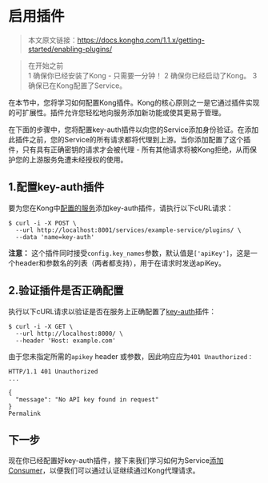 # 启用插件

> 本文原文链接：https://docs.konghq.com/1.1.x/getting-started/enabling-plugins/

> 在开始之前  
> 1  确保你已经安装了Kong - 只需要一分钟！
> 2  确保你已经启动了Kong。
> 3  确保已在Kong配置了Service。

在本节中，您将学习如何配置Kong插件。Kong的核心原则之一是它通过插件实现的可扩展性。插件允许您轻松地向服务添加新功能或使其更易于管理。

在下面的步骤中，您将配置key-auth插件以向您的Service添加身份验证。在添加此插件之前，您的Service的所有请求都将代理到上游。当你添加配置了这个插件，只有具有正确密钥的请求才会被代理 - 所有其他请求将被Kong拒绝，从而保护您的上游服务免遭未经授权的使用。

## 1.配置key-auth插件

要为您在Kong中[配置的服务](https://www.pocketdigi.com/book/kong/started/configuring-service.html)添加key-auth插件，请执行以下cURL请求：
```
$ curl -i -X POST \
  --url http://localhost:8001/services/example-service/plugins/ \
  --data 'name=key-auth'
```

**注意：** 这个插件同时接受`config.key_names`参数，默认值是`['apiKey']`，这是一个header和参数名的列表（两者都支持），用于在请求时发送apiKey。

## 2.验证插件是否正确配置

执行以下cURL请求以验证是否在服务上正确配置了[key-auth](https://docs.konghq.com/plugins/key-authentication)插件：
```
$ curl -i -X GET \
  --url http://localhost:8000/ \
  --header 'Host: example.com'
```

由于您未指定所需的`apikey` header 或参数，因此响应应为`401 Unauthorized：`

```
HTTP/1.1 401 Unauthorized
...

{
  "message": "No API key found in request"
}
Permalink
```

## 下一步

现在你已经配置好key-auth插件，接下来我们学习如何为Service[添加Consumer](adding-consumers.md)，以便我们可以通过认证继续通过Kong代理请求。













